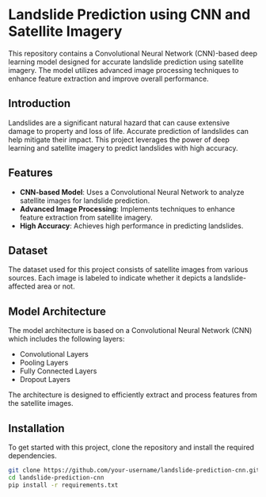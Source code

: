 # Landslide Prediction using CNN and Satellite Imagery

This repository contains a Convolutional Neural Network (CNN)-based deep learning model designed for accurate landslide prediction using satellite imagery. The model utilizes advanced image processing techniques to enhance feature extraction and improve overall performance.

## Introduction

Landslides are a significant natural hazard that can cause extensive damage to property and loss of life. Accurate prediction of landslides can help mitigate their impact. This project leverages the power of deep learning and satellite imagery to predict landslides with high accuracy.

## Features

- **CNN-based Model**: Uses a Convolutional Neural Network to analyze satellite images for landslide prediction.
- **Advanced Image Processing**: Implements techniques to enhance feature extraction from satellite imagery.
- **High Accuracy**: Achieves high performance in predicting landslides.

## Dataset

The dataset used for this project consists of satellite images from various sources. Each image is labeled to indicate whether it depicts a landslide-affected area or not.

## Model Architecture

The model architecture is based on a Convolutional Neural Network (CNN) which includes the following layers:
- Convolutional Layers
- Pooling Layers
- Fully Connected Layers
- Dropout Layers

The architecture is designed to efficiently extract and process features from the satellite images.

## Installation

To get started with this project, clone the repository and install the required dependencies.

```bash
git clone https://github.com/your-username/landslide-prediction-cnn.git
cd landslide-prediction-cnn
pip install -r requirements.txt
